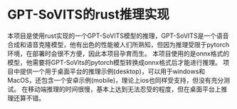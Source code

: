 # GPT-SoVITS的rust推理实现

本项目是使用rust实现的一个GPT-SoVITS模型的推理，GPT-SoVITS是一个语音合成和语音克隆模型，他有出色的性能被人们所熟知，但因为推理受限于pytorch环境，在部署时会很不方便，因此本项目孕育而生。
本项目使用的是onnx格式的模型，他需要将GPT-SoVits的pytorch模型转换成onnx格式后才能进行推理。
项目中提供一个用于桌面平台的推理示例(desktop)，可以用于windows和MacOS，还包含一个安卓示例(mobile)，理论上ios也同样受支持，但没有充分测试。
在移动端推理的时间很慢，基本上达到无法忍受的程度，但在桌面平台上推理还算不错。
